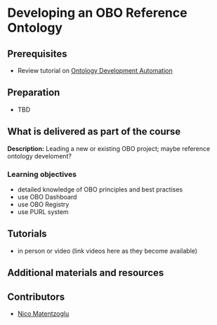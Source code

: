 # Developing an OBO Reference Ontology

## Prerequisites
- Review tutorial on [Ontology Development Automation](r/redesign/07_ontologyDevelopmentAutomation.md)

## Preparation
- TBD

## What is delivered as part of the course

**Description:** Leading a new or existing OBO project; maybe reference ontology develoment?

### Learning objectives
- detailed knowledge of OBO principles and best practises
- use OBO Dashboard
- use OBO Registry
- use PURL system

## Tutorials
- in person or video (link videos here as they become available)

## Additional materials and resources

## Contributors
- [Nico Matentzoglu](https://orcid.org/0000-0002-7356-1779)
